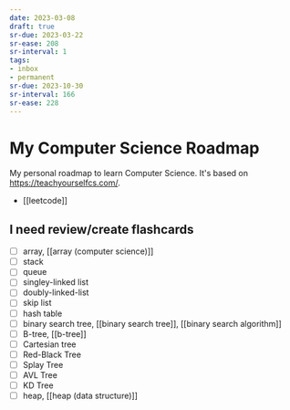 ```yaml
---
date: 2023-03-08
draft: true
sr-due: 2023-03-22
sr-ease: 208
sr-interval: 1
tags:
- inbox
- permanent
sr-due: 2023-10-30
sr-interval: 166
sr-ease: 228
---
```


# My Computer Science Roadmap

My personal roadmap to learn Computer Science. It's based on
https://teachyourselfcs.com/.

- [[leetcode]]

## I need review/create flashcards
- [ ] array, [[array (computer science)]]
- [ ] stack
- [ ] queue
- [ ] singley-linked list
- [ ] doubly-linked-list
- [ ] skip list
- [ ] hash table
- [ ] binary search tree, [[binary search tree]], [[binary search algorithm]]
- [ ] B-tree, [[b-tree]]
- [ ] Cartesian tree
- [ ] Red-Black Tree
- [ ] Splay Tree
- [ ] AVL Tree
- [ ] KD Tree
- [ ] heap, [[heap (data structure)]]